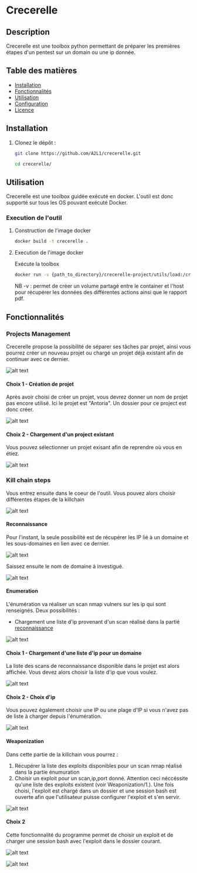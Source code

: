 # Crecerelle

## Description
Crecerelle est une toolbox python permettant de préparer les premières étapes d'un pentest sur un domain ou une ip donnée.

## Table des matières
- [Installation](#installation)
- [Fonctionnalités](#fonctionnalités)
- [Utilisation](#utilisation)
- [Configuration](#configuration)
- [Licence](#licence)

## Installation
1. Clonez le dépôt : 
   ```bash
   git clone https://github.com/A2L1/crecerelle.git
    ```

    ```bash
    cd crecerelle/
    ```

## Utilisation

Crecerelle est une toolbox guidée exécuté en docker. L'outil est donc supporté sur tous les OS pouvant exécuté Docker.

### Execution de l'outil

1. Construction de l'image docker

    ```bash
    docker build -t crecerelle .
    ```

2. Execution de l'image docker

    Exécute la toolbox

    ```bash
    docker run -v {path_to_directory}/crecerelle-project/utils/load:/crecerelle-project/utils/load -it crecerelle
    ```

    NB -v : permet de créer un volume partagé entre le container et l'host pour récupérer les données des différentes actions ainsi que le rapport pdf.

## Fonctionnalités

### Projects Management

Crecerelle propose la possibilité de séparer ses tâches par projet, ainsi vous pourrez créer un nouveau projet ou chargé un projet déjà existant afin de continuer avec ce dernier.

![alt text](assets/first_menu.png)

#### Choix 1 - Création de projet

<!-- 
 -->
Après avoir choisi de créer un projet, vous devrez donner un nom de projet pas encore utilisé. Ici le projet est "Antoria". Un dossier pour ce project est donc créer.

![alt text](assets/project-folder-create.png)

#### Choix 2 - Chargement d'un project existant

Vous pouvez sélectionner un projet exisant afin de reprendre où vous en étiez.

![alt text](assets/load_project.png)

### Kill chain steps

Vous entrez ensuite dans le coeur de l'outil. Vous pouvez alors choisir différentes étapes de la killchain

 ![alt text](assets/main.png)

#### Reconnaissance

Pour l'instant, la seule possibilité est de récupérer les IP lié à un domaine et les sous-domaines en lien avec ce dernier.

![alt text](assets/choice-recon.png)

Saissez ensuite le nom de domaine à investigué.

![alt text](assets/input-recon.png)

#### Enumeration

L'énumération va réaliser un scan nmap vulners sur les ip qui sont renseignés. Deux possibilités :

- Chargement une liste d'ip provenant d'un scan réalisé dans la partié [reconnaissance](#reconnaissance)

![alt text](assets/choice-enum.png)


#### Choix 1 - Chargement d'une liste d'ip pour un domaine

La liste des scans de reconnaissance disponible dans le projet est alors affichée. Vous devez alors choisir la liste d'ip que vous voulez.

![alt text](assets/load-enum-from-recon.png)

#### Choix 2 - Choix d'ip

Vous pouvez également choisir une IP ou une plage d'IP si vous n'avez pas de liste à charger depuis l'énumération.

![alt text](assets/ip_or_subnet-enum.png)

#### Weaponization

Dans cette partie de la killchain vous pourrez : 

1. Récupérer la liste des exploits disponibles pour un scan nmap réalisé dans la partie énumuration
2. Choisir un exploit pour un scan,ip,port donné.   Attention ceci néccéssite qu'une liste des exploits existent (voir Weaponization/1.). Une fois choisi, l'exploit est chargé dans un dossier et une session bash est ouverte afin que l'utilisateur puisse configurer l'exploit et s'en servir.

![alt text](assets/choice_weaponization.png)


#### Choix 2

Cette fonctionnalité du programme permet de choisir un exploit et de charger une session bash avec l'exploit dans le dossier courant.

![alt text](assets/choice-exploit.png)

![alt text](assets/exploit-loaded.png)
